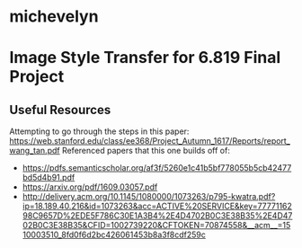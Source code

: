 # michevelyn

# Image Style Transfer for 6.819 Final Project

## Useful Resources
Attempting to go through the steps in this paper: https://web.stanford.edu/class/ee368/Project_Autumn_1617/Reports/report_wang_tan.pdf
Referenced papers that this one builds off of:
* https://pdfs.semanticscholar.org/af3f/5260e1c41b5bf778055b5cb42477bd5d4b91.pdf
* https://arxiv.org/pdf/1609.03057.pdf
* http://delivery.acm.org/10.1145/1080000/1073263/p795-kwatra.pdf?ip=18.189.40.216&id=1073263&acc=ACTIVE%20SERVICE&key=7777116298C9657D%2EDE5F786C30E1A3B4%2E4D4702B0C3E38B35%2E4D4702B0C3E38B35&CFID=1002739220&CFTOKEN=70874558&__acm__=1510003510_8fd0f6d2bc426061453b8a3f8cdf259c
